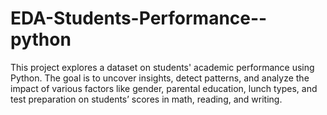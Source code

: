 # EDA-Students-Performance--python
This project explores a dataset on students' academic performance using Python. The goal is to uncover insights, detect patterns, and analyze the impact of various factors like gender, parental education, lunch types, and test preparation on students’ scores in math, reading, and writing.
